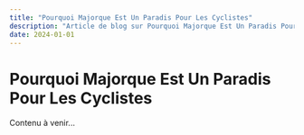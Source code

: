 ```yaml
---
title: "Pourquoi Majorque Est Un Paradis Pour Les Cyclistes"
description: "Article de blog sur Pourquoi Majorque Est Un Paradis Pour Les Cyclistes"
date: 2024-01-01
---
```


# Pourquoi Majorque Est Un Paradis Pour Les Cyclistes

Contenu à venir...
